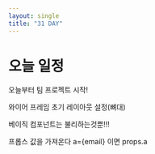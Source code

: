 ```yaml
---
layout: single
title: "31 DAY"
---
```



# 오늘 일정
오늘부터 팀 프로젝트 시작!

와이어 프레임 초기 레이아웃 설정(뼈대)

베이직
컴포넌트는 불리하는것뿐!!!

프롭스 값을 가져온다
a={email} 이면 props.a

